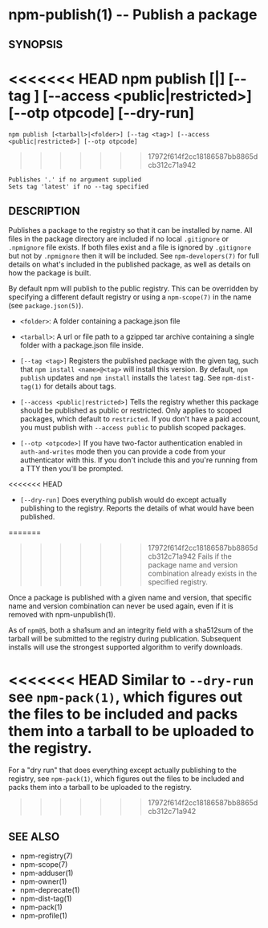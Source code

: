 npm-publish(1) -- Publish a package
===================================


## SYNOPSIS

<<<<<<< HEAD
    npm publish [<tarball>|<folder>] [--tag <tag>] [--access <public|restricted>] [--otp otpcode] [--dry-run]
=======
    npm publish [<tarball>|<folder>] [--tag <tag>] [--access <public|restricted>] [--otp otpcode]
>>>>>>> 17972f614f2cc18186587bb8865dcb312c71a942

    Publishes '.' if no argument supplied
    Sets tag 'latest' if no --tag specified

## DESCRIPTION

Publishes a package to the registry so that it can be installed by name. All
files in the package directory are included if no local `.gitignore` or
`.npmignore` file exists. If both files exist and a file is ignored by
`.gitignore` but not by `.npmignore` then it will be included.  See
`npm-developers(7)` for full details on what's included in the published
package, as well as details on how the package is built.

By default npm will publish to the public registry. This can be overridden by
specifying a different default registry or using a `npm-scope(7)` in the name
(see `package.json(5)`).

* `<folder>`:
  A folder containing a package.json file

* `<tarball>`:
  A url or file path to a gzipped tar archive containing a single folder
  with a package.json file inside.

* `[--tag <tag>]`
  Registers the published package with the given tag, such that `npm install
  <name>@<tag>` will install this version.  By default, `npm publish` updates
  and `npm install` installs the `latest` tag. See `npm-dist-tag(1)` for
  details about tags.

* `[--access <public|restricted>]`
  Tells the registry whether this package should be published as public or
  restricted. Only applies to scoped packages, which default to `restricted`.
  If you don't have a paid account, you must publish with `--access public`
  to publish scoped packages.

* `[--otp <otpcode>]`
  If you have two-factor authentication enabled in `auth-and-writes` mode
  then you can provide a code from your authenticator with this. If you
  don't include this and you're running from a TTY then you'll be prompted.

<<<<<<< HEAD
* `[--dry-run]`
  Does everything publish would do except actually publishing to the registry.
  Reports the details of what would have been published.

=======
>>>>>>> 17972f614f2cc18186587bb8865dcb312c71a942
Fails if the package name and version combination already exists in
the specified registry.

Once a package is published with a given name and version, that
specific name and version combination can never be used again, even if
it is removed with npm-unpublish(1).

As of `npm@5`, both a sha1sum and an integrity field with a sha512sum of the
tarball will be submitted to the registry during publication. Subsequent
installs will use the strongest supported algorithm to verify downloads.

<<<<<<< HEAD
Similar to `--dry-run` see `npm-pack(1)`, which figures out the files to be
included and packs them into a tarball to be uploaded to the registry.
=======
For a "dry run" that does everything except actually publishing to the
registry, see `npm-pack(1)`, which figures out the files to be included and
packs them into a tarball to be uploaded to the registry.
>>>>>>> 17972f614f2cc18186587bb8865dcb312c71a942

## SEE ALSO

* npm-registry(7)
* npm-scope(7)
* npm-adduser(1)
* npm-owner(1)
* npm-deprecate(1)
* npm-dist-tag(1)
* npm-pack(1)
* npm-profile(1)
